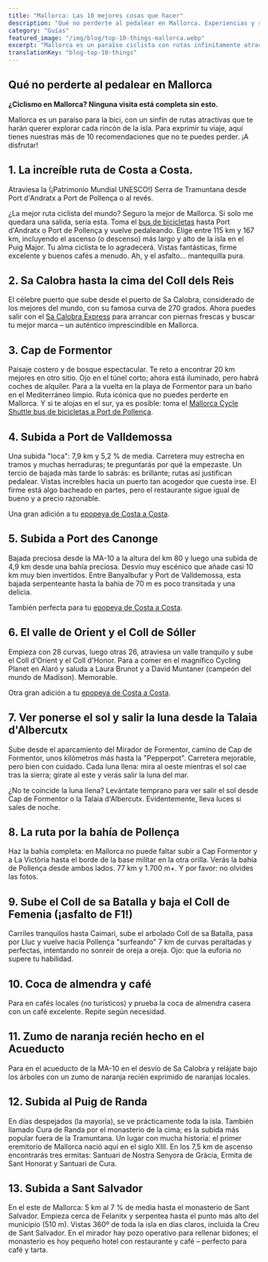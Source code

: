 ```yaml
---
title: "Mallorca: Las 10 mejores cosas que hacer"
description: "Qué no perderte al pedalear en Mallorca. Experiencias y rutas imprescindibles para una aventura ciclista definitiva."
category: "Guías"
featured_image: "/img/blog/top-10-things-mallorca.webp"
excerpt: "Mallorca es un paraíso ciclista con rutas infinitamente atractivas. Desde la mundialmente famosa Sa Calobra hasta la impresionante ruta Andratx-Pollença, descubre lo que no puede faltar en tu viaje en bici."
translationKey: "blog-top-10-things"
---
```


## Qué no perderte al pedalear en Mallorca

**¿Ciclismo en Mallorca? Ninguna visita está completa sin esto.**

Mallorca es un paraíso para la bici, con un sinfín de rutas atractivas que te harán querer explorar cada rincón de la isla. Para exprimir tu viaje, aquí tienes nuestras más de 10 recomendaciones que no te puedes perder. ¡A disfrutar!

## 1. La increíble ruta de Costa a Costa.

Atraviesa la (¡Patrimonio Mundial UNESCO!) Serra de Tramuntana desde Port d'Andratx a Port de Pollença o al revés.

¿La mejor ruta ciclista del mundo? Seguro la mejor de Mallorca. Si solo me quedara una salida, sería esta. Toma el <a href="https://mallorcacycleshuttle.company.site/products/Scheduled-Bike-Buses-c15728235" target="_blank">bus de bicicletas</a> hasta Port d'Andratx o Port de Pollença y vuelve pedaleando. Elige entre 115 km y 167 km, incluyendo el ascenso (o descenso) más largo y alto de la isla en el Puig Major. Tu alma ciclista te lo agradecerá. Vistas fantásticas, firme excelente y buenos cafés a menudo. Ah, y el asfalto… mantequilla pura.

## 2. Sa Calobra hasta la cima del Coll dels Reis

El célebre puerto que sube desde el puerto de Sa Calobra, considerado de los mejores del mundo, con su famosa curva de 270 grados. Ahora puedes salir con el <a href="https://mallorcacycleshuttle.company.site/products/Scheduled-Bike-Buses-c15728235" target="_blank">Sa Calobra Express</a> para arrancar con piernas frescas y buscar tu mejor marca – un auténtico imprescindible en Mallorca.

## 3. Cap de Formentor

Paisaje costero y de bosque espectacular. Te reto a encontrar 20 km mejores en otro sitio. Ojo en el túnel corto; ahora está iluminado, pero habrá coches de alquiler. Para a la vuelta en la playa de Formentor para un baño en el Mediterráneo limpio. Ruta icónica que no puedes perderte en Mallorca. Y si te alojas en el sur, ya es posible: toma el <a href="https://mallorcacycleshuttle.company.site/products/Scheduled-Bike-Buses-c15728235" target="_blank">Mallorca Cycle Shuttle bus de bicicletas a Port de Pollença</a>.

## 4. Subida a Port de Valldemossa

Una subida "loca": 7,9 km y 5,2 % de media. Carretera muy estrecha en tramos y muchas herraduras; te preguntarás por qué la empezaste. Un tercio de bajada más tarde lo sabrás: es brillante; rutas así justifican pedalear. Vistas increíbles hacia un puerto tan acogedor que cuesta irse. El firme está algo bacheado en partes, pero el restaurante sigue igual de bueno y a precio razonable.

Una gran adición a tu <a href="/es/shuttle-bici/andratx-pollenca-guide/">epopeya de Costa a Costa</a>.

## 5. Subida a Port des Canonge

Bajada preciosa desde la MA-10 a la altura del km 80 y luego una subida de 4,9 km desde una bahía preciosa. Desvío muy escénico que añade casi 10 km muy bien invertidos. Entre Banyalbufar y Port de Valldemossa, esta bajada serpenteante hasta la bahía de 70 m es poco transitada y una delicia.

También perfecta para tu <a href="/es/shuttle-bici/andratx-pollenca-guide/">epopeya de Costa a Costa</a>.

## 6. El valle de Orient y el Coll de Sóller

Empieza con 28 curvas, luego otras 26, atraviesa un valle tranquilo y sube el Coll d'Orient y el Coll d'Honor. Para a comer en el magnífico Cycling Planet en Alaró y saluda a Laura Brunot y a David Muntaner (campeón del mundo de Madison). Memorable.

Otra gran adición a tu <a href="/es/shuttle-bici/andratx-pollenca-guide/">epopeya de Costa a Costa</a>.

## 7. Ver ponerse el sol y salir la luna desde la Talaia d'Albercutx

Sube desde el aparcamiento del Mirador de Formentor, camino de Cap de Formentor, unos kilómetros más hasta la "Pepperpot". Carretera mejorable, pero bien con cuidado. Cada luna llena: mira al oeste mientras el sol cae tras la sierra; gírate al este y verás salir la luna del mar.

¿No te coincide la luna llena? Levántate temprano para ver salir el sol desde Cap de Formentor o la Talaia d'Albercutx. Evidentemente, lleva luces si sales de noche.

## 8. La ruta por la bahía de Pollença

Haz la bahía completa: en Mallorca no puede faltar subir a Cap Formentor y a La Victòria hasta el borde de la base militar en la otra orilla. Verás la bahía de Pollença desde ambos lados. 77 km y 1.700 m+. Y por favor: no olvides las fotos.

## 9. Sube el Coll de sa Batalla y baja el Coll de Femenia (¡asfalto de F1!)

Carriles tranquilos hasta Caimari, sube el arbolado Coll de sa Batalla, pasa por Lluc y vuelve hacia Pollença "surfeando" 7 km de curvas peraltadas y perfectas, intentando no sonreír de oreja a oreja. Ojo: que la euforia no supere tu habilidad.

## 10. Coca de almendra y café

Para en cafés locales (no turísticos) y prueba la coca de almendra casera con un café excelente. Repite según necesidad.

## 11. Zumo de naranja recién hecho en el Acueducto

Para en el acueducto de la MA-10 en el desvío de Sa Calobra y relájate bajo los árboles con un zumo de naranja recién exprimido de naranjas locales.

## 12. Subida al Puig de Randa

En días despejados (la mayoría), se ve prácticamente toda la isla. También llamado Cura de Randa por el monasterio de la cima; es la subida más popular fuera de la Tramuntana. Un lugar con mucha historia: el primer eremitorio de Mallorca nació aquí en el siglo XIII. En los 7,5 km de ascenso encontrarás tres ermitas: Santuari de Nostra Senyora de Gràcia, Ermita de Sant Honorat y Santuari de Cura.

## 13. Subida a Sant Salvador

En el este de Mallorca: 5 km al 7 % de media hasta el monasterio de Sant Salvador. Empieza cerca de Felanitx y serpentea hasta el punto más alto del municipio (510 m). Vistas 360º de toda la isla en días claros, incluida la Creu de Sant Salvador. En el mirador hay pozo operativo para rellenar bidones; el monasterio es hoy pequeño hotel con restaurante y café – perfecto para café y tarta.
